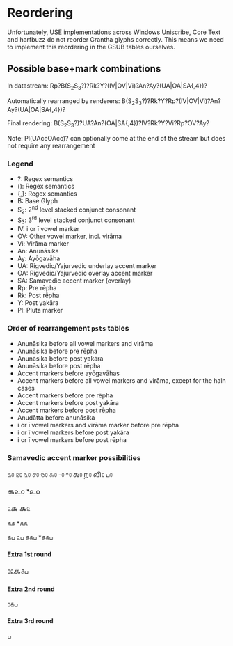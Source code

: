 # Reordering

Unfortunately, USE implementations across Windows Uniscribe, Core Text and harfbuzz do not reorder Grantha glyphs correctly. This means we need to implement this reordering in the GSUB tables ourselves.

## Possible base+mark combinations

In datastream:
Rp?B(S<sub>2</sub>S<sub>3</sub>?)?Rk?Y?(IV|OV|Vi)?An?Ay?(UA|OA|SA{,4})?

Automatically rearranged by renderers:
B(S<sub>2</sub>S<sub>3</sub>?)?Rk?Y?Rp?(IV|OV|Vi)?An?Ay?(UA|OA|SA{,4})?

Final rendering:
B(S<sub>2</sub>S<sub>3</sub>?)?UA?An?(OA|SA{,4})?IV?Rk?Y?Vi?Rp?OV?Ay?

Note: Pl(UAccOAcc)? can optionally come at the end of the stream but does not require any rearrangement

### Legend

* ?: Regex semantics
* (): Regex semantics
* {,}: Regex semantics
* B: Base Glyph
* S<sub>2</sub>: 2<sup>nd</sup> level stacked conjunct consonant
* S<sub>3</sub>: 3<sup>rd</sup> level stacked conjunct consonant
* IV: i or ī vowel marker
* OV: Other vowel marker, incl. virāma
* Vi: Virāma marker
* An: Anunāsika
* Ay: Ayōgavāha
* UA: Rigvedic/Yajurvedic underlay accent marker
* OA: Rigvedic/Yajurvedic overlay accent marker
* SA: Samavedic accent marker (overlay)
* Rp: Pre rēpha
* Rk: Post rēpha
* Y: Post yakāra
* Pl: Pluta marker

### Order of rearrangement `psts` tables

* Anunāsika before all vowel markers and virāma
* Anunāsika before pre rēpha
* Anunāsika before post yakāra
* Anunāsika before post rēpha
* Accent markers before ayōgavāhas
* Accent markers before all vowel markers and virāma, except for the haln cases
* Accent markers before pre rēpha
* Accent markers before post yakāra
* Accent markers before post rēpha
* Anudātta before anunāsika
* i or ī vowel markers and virāma marker before pre rēpha
* i or ī vowel markers before post yakāra
* i or ī vowel markers before post rēpha

### Samavedic accent marker possibilities

௧௦
௨௦
௩௦
௪௦
௫௦
௬௦
-௦
^௦
𑌅௦
𑌨௦
𑌵𑌿௦
ப௦

𑌕௨௦
*௨௦

௨𑌕
𑌕௨

௧௧
*௧௧

௧ப
௨ப
௧௧ப
*௧௧ப

#### Extra 1st round

௦௨𑌕௧ப

#### Extra 2nd round

௦௧ப

#### Extra 3rd round

ப
